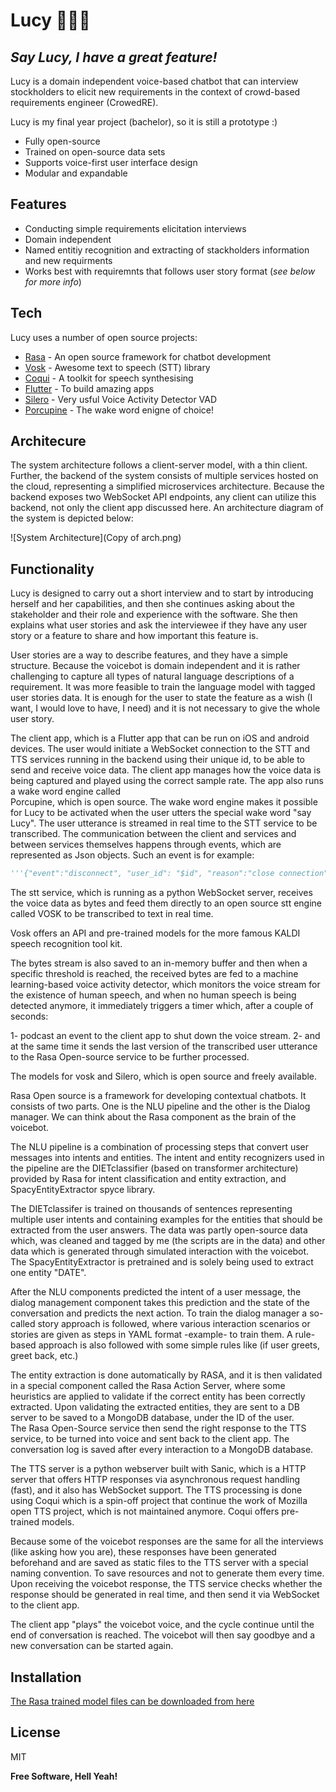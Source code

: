 # Lucy 🤖👩‍💻
## _Say Lucy, I have a great feature!_

Lucy is a domain independent voice-based chatbot that can interview stockholders to elicit new requirements in the context of crowd-based requirements engineer (CrowedRE).

Lucy is my final year project (bachelor), so it is still a prototype :) 

- Fully open-source
- Trained on open-source data sets
- Supports voice-first user interface design
- Modular and expandable

## Features

- Conducting simple requirements elicitation interviews
- Domain independent
- Named entitiy recognition and extracting of stackholders information and new requirments
- Works best with requiremnts that follows user story format (_see below for more info_)


## Tech

Lucy uses a number of open source projects:

- [Rasa] - An open source framework for chatbot development
- [Vosk] - Awesome text to speech (STT) library  
- [Coqui] - A toolkit for speech synthesising
- [Flutter] - To build amazing apps
- [Silero] - Very usful Voice Activity Detector VAD
- [Porcupine] - The wake word enigne of choice!

## Architecure
The system architecture follows a client-server model, with a thin client. Further, the
backend of the system consists of multiple services hosted on the cloud, representing a
simplified microservices architecture.
Because the backend exposes two WebSocket API endpoints, any client can utilize this
backend, not only the client app discussed here.
An architecture diagram of the system is depicted below:

![System Architecture](Copy of arch.png)



## Functionality
Lucy is designed to carry out a short interview and to start by introducing herself and her capabilities, and then she continues asking about the stakeholder and their role and experience with the software. She then explains what user stories and ask the interviewee if they have any user story or a feature to share and how important this feature is. 

User stories are a way to describe features, and they have a simple structure. Because the voicebot is domain independent and it is rather challenging to capture all types of natural language descriptions of a requirement. It was more feasible to train the language model with tagged user stories data. It is enough for the user to state the feature as a wish (I want, I would love to have, I need) and it is not necessary to give the whole user story. 

The client app, which is a Flutter app that can be run on iOS and android devices. 
The user would initiate a WebSocket connection to the STT and TTS services running in the backend using their unique id, to be able to send and receive voice data. 
 The client app manages how the voice data is being captured and played using the correct sample rate. The app also runs a wake word engine called  
Porcupine, which is open source. The wake word engine makes it possible for Lucy to be activated when the user utters the special wake word "say Lucy". 
The user utterance is streamed in real time to the STT service to be transcribed. The communication between the client and services and between services themselves happens through events, which are represented as Json objects. Such an event is for example: 
```python
'''{"event":"disconnect", "user_id": "$id", "reason":"close connection"}'''
```

The stt service, which is running as a python WebSocket server, receives the voice data as bytes and feed them directly to an open source stt engine called VOSK to be transcribed to text in real time. 

Vosk offers an API and pre-trained models for the more famous KALDI speech recognition tool kit. 

The bytes stream is also saved to an in-memory buffer and then when a specific threshold is reached, the received bytes are fed to a machine learning-based voice activity detector, which monitors the voice stream for the existence of human speech, and when no human speech is being detected anymore, it immediately triggers a timer which, after a couple of seconds:  

1- podcast an event to the client app to shut down the voice stream.
2- and at the same time it sends the last version of the transcribed user utterance to the Rasa Open-source service to be further processed.   

The models for vosk and Silero, which is open source and freely available. 

Rasa Open source is a framework for developing contextual chatbots. It consists of two parts. One is the NLU pipeline and the other is the Dialog manager. We can think about the Rasa component as the brain of the voicebot.  

The NLU pipeline is a combination of processing steps that convert user messages into intents and entities. The intent and entity recognizers used in the pipeline are the DIETclassifier (based on transformer architecture) provided by Rasa for intent classification and entity extraction, and  SpacyEntityExtractor spyce library.  

The DIETclassifer is trained on thousands of sentences representing multiple user intents and containing examples for the entities that should be extracted from the user answers. The data was partly open-source data which, was cleaned and tagged by me (the scripts are in the data) and other data which is generated through simulated interaction with the voicebot.  
The SpacyEntityExtractor is pretrained and is solely being used to extract one entity "DATE". 

After the NLU components predicted the intent of a user message, the dialog management component takes this prediction and the state of the conversation and predicts the next action. To train the dialog manager a so-called story approach is followed, where various interaction scenarios or stories are given as steps in YAML format -example- to train them. A rule-based approach is also followed with some simple rules like (if user greets, greet back, etc.) 

The entity extraction is done automatically by RASA, and it is then validated in a special component called the Rasa Action Server, where some heuristics are applied to validate if the correct entity has been correctly extracted. Upon validating the extracted entities, they are sent to a DB server to be saved to a MongoDB database, under the ID of the user.  
The Rasa Open-Source service then send the right response to the TTS service, to be turned into voice and sent back to the client app. The conversation log is saved after every interaction to a MongoDB database. 

The TTS server is a python webserver built with Sanic, which is a HTTP server that offers HTTP responses via asynchronous request handling (fast), and it also has WebSocket support. The TTS processing is done using Coqui which is a spin-off project that continue the work of Mozilla open TTS project, which is not maintained anymore. Coqui offers pre-trained models. 

Because some of the voicebot responses are the same for all the interviews (like asking how you are), these responses have been generated beforehand and are saved as static files to the TTS server with a special naming convention. To save resources and not to generate them every time. Upon receiving the voicebot response, the TTS service checks whether the response should be generated in real time, and then send it via WebSocket to the client app. 

The client app "plays" the voicebot voice, and the cycle continue until the end of conversation is reached. The voicebot will then say goodbye and a new conversation can be started again. 

## Installation

[The Rasa trained model files can be downloaded from here](https://drive.google.com/file/d/1JgUUmdJ58FRxCUvQgiGzBajCbYCN5syj/view?usp=sharing)

## License

MIT

**Free Software, Hell Yeah!**

[//]: # (These are reference links used in the body of this note and get stripped out when the markdown processor does its job. There is no need to format nicely because it shouldn't be seen. Thanks SO - http://stackoverflow.com/questions/4823468/store-comments-in-markdown-syntax)

   [Rasa]: <https://rasa.com/>
   [Vosk]: <https://alphacephei.com/vosk/>
   [Coqui]: <https://github.com/coqui-ai/TTS>
   [Flutter]: <https://flutter.dev/>
   [Silero]: <https://github.com/snakers4/silero-vad>
   [Porcupine]: <https://picovoice.ai/docs/api/porcupine-flutter/>


